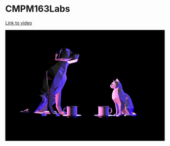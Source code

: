 # CMPM163Labs

[Link to video](https://drive.google.com/file/d/1NeADZKp8pNPdYFGvxcBc9fCCv-Py1t9W/view?usp=sharing)

![](scene.png)
